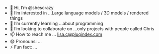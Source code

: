 - 👋 Hi, I’m @shescrazy
- 👀 I’m interested in ...Large language models / 3D models / rendered things
- 🌱 I’m currently learning ...about programming
- 💞️ I’m looking to collaborate on ...only projects with people called Chris
- 📫 How to reach me ... lisa.c@pluqindex.com
- 😄 Pronouns: ... 
- ⚡ Fun fact: ...

<!---
shescrazy/shescrazy is a ✨ special ✨ repository because its `README.md` (this file) appears on your GitHub profile.
You can click the Preview link to take a look at your changes.
--->
